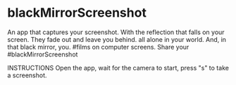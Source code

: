 # blackMirrorScreenshot
An app that captures your screenshot. With the reflection that falls on your screen. 
They fade out and leave you behind. all alone in your world. And, in that black mirror, you. #films on computer screens.
Share your #blackMirrorScreenshot

INSTRUCTIONS 
Open the app, wait for the camera to start, press "s" to take a screenshot.
